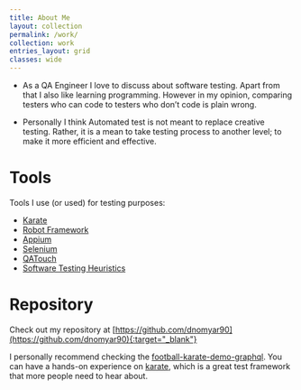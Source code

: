 ```yaml
---
title: About Me
layout: collection
permalink: /work/
collection: work
entries_layout: grid
classes: wide
---
```


- As a QA Engineer I love to discuss about software testing. Apart from that I also like learning programming. However in my opinion, comparing testers who can code to testers who don’t code is plain wrong.

- Personally I think Automated test is not meant to replace creative testing. Rather, it is a mean to take testing process to another level; to make it more efficient and effective.

# Tools
Tools I use (or used) for testing purposes:
- [Karate](https://intuit.github.io/karate/)
- [Robot Framework](https://robotframework.org/)
- [Appium](http://appium.io/)
- [Selenium](https://www.selenium.dev/)
- [QATouch](https://www.qatouch.com/)
- [Software Testing Heuristics](https://www.ministryoftesting.com/dojo/lessons/software-testing-heuristics-mind-the-gap)


# Repository
Check out my repository at [https://github.com/dnomyar90](https://github.com/dnomyar90){:target="_blank"}

I personally recommend checking the [football-karate-demo-graphql](https://github.com/dnomyar90/football-karate-demo-graphql). You can have a hands-on experience on [karate](https://intuit.github.io/karate/), which is a great test framework that more people need to hear about.

<!-- # Resume
<embed src="https://dnomyar.dev/assets/cv-raymond.pdf" type="application/pdf" />
 -->
